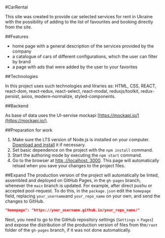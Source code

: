 #CarRental

This site was created to provide car selected services for rent in Ukraine with the possibility of adding to the list of favourites  and booking directly from the site.

##Features

- home page with a general description of the services provided by the company
- a catalogue of cars of different configurations, which the user can filter by brand
- a page with ads that were added by the user to your favorites

##Technologies

In this project uses such technologies and lilraries as: HTML, CSS, REACT, react-dom, react-redux, react-select, react-modal, reduxjs/toolkit, redux-persist, axios, modern-normalize, styled-components.

##Backend

As base of data uses the UI-servise mockapi [https://mockapi.io/](https://mockapi.io/).  

##Preparation for work

1. Make sure the LTS version of Node.js is installed on your computer. 
[Download and install]( https://nodejs.org/en/) it if necessary.
2. Set basic dependence on the project with the `npm install` command.
3. Start the authoring mode by executing the `npm start` command.
4. Go to the browser at [http ://localhost: 3000](http://localhost:3000). 
    This page will automatically reload when you save your changes to the project files.

##Expand
The production version of the project will automatically be linted, assembled and deployed on GitHub Pages, in the `gh-pages` branch, whenever the `main` branch is updated. For example, after direct pushu or accepted pool-request. To do this, in the `package.json` edit the `homepage` field, replacing `your_username`and `your_repo_name` on your own, and send the changes to GitHub.

```json
"homepage": "https://your_username.github.io/your_repo_name/"
```
Next, you need to go to the GitHub repository settings (`Settings` > `Pages`) and
expose the distribution of the production version of files from the` /root ` folder of the `gh-pages` branch, if
it was not done automatically.



